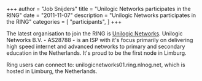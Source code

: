 +++
author = "Job Snijders"
title = "Unilogic Networks participates in the RING"
date = "2011-11-07"
description = "Unilogic Networks participates in the RING"
categories = [
    "participants",
]
+++

The latest organisation to join the RING is <a href="http://www.unilogicnetworks.net/">Unilogic Networks</a>. Unilogic Networks B.V. - AS28788 - is an ISP with it's focus primarily on delivering high speed internet and advanced networks to primary and secondary education in the Netherlands. It's proud to be the first node in Limburg.

Ring users can connect to: unilogicnetworks01.ring.nlnog.net, which is hosted in Limburg, the Netherlands.


